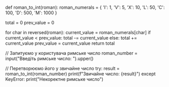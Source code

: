 def roman_to_int(roman):
    roman_numerals = {
        'I': 1, 'V': 5, 'X': 10, 'L': 50,
        'C': 100, 'D': 500, 'M': 1000
    }
    
 total = 0
    prev_value = 0

  for char in reversed(roman):
        current_value = roman_numerals[char]
        if current_value < prev_value:
            total -= current_value
        else:
            total += current_value
        prev_value = current_value
    return total

// Запитуємо у користувача римське число
roman_number = input("Введіть римське число: ").upper()

// Перетворюємо його у звичайне число
try:
    result = roman_to_int(roman_number)
    print(f"Звичайне число: {result}")
except KeyError:
    print("Некоректне римське число")
